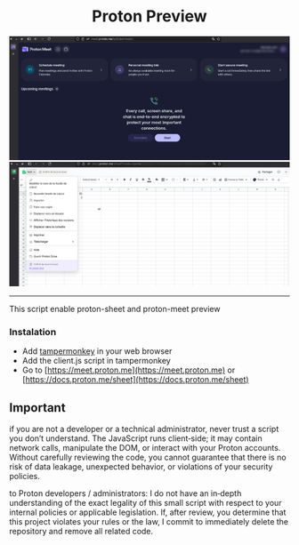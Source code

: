 <div align="center">
<h1>Proton Preview</h1>
 
![preview](./proton-meet.png)
![preview](./proton-sheet.png)

</div>

______________________________________________________________________

This script enable proton-sheet and proton-meet preview

### Instalation
- Add [tampermonkey](https://www.tampermonkey.net/index.php) in your web browser
- Add the client.js script in tampermonkey
- Go to [https://meet.proton.me](https://meet.proton.me) or [https://docs.proton.me/sheet](https://docs.proton.me/sheet)

## Important
if you are not a developer or a technical administrator, never trust a script you don’t understand. The JavaScript runs client‑side; it may contain network calls, manipulate the DOM, or interact with your Proton accounts. Without carefully reviewing the code, you cannot guarantee that there is no risk of data leakage, unexpected behavior, or violations of your security policies.

to Proton developers / administrators: I do not have an in‑depth understanding of the exact legality of this small script with respect to your internal policies or applicable legislation. If, after review, you determine that this project violates your rules or the law, I commit to immediately delete the repository and remove all related code.
